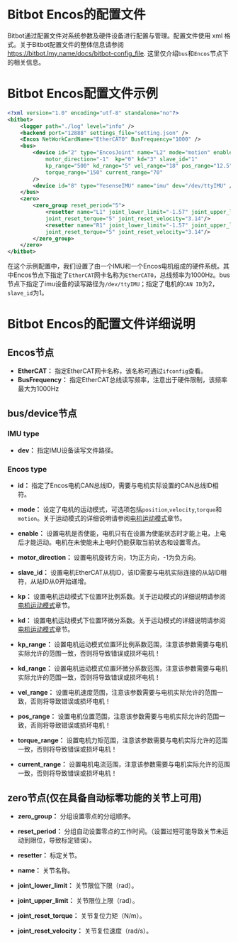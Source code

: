 # Bitbot Encos的配置文件

Bitbot通过配置文件对系统参数及硬件设备进行配置与管理。配置文件使用 xml 格式。关于Bitbot配置文件的整体信息请参阅 <https://bitbot.lmy.name/docs/bitbot-config_file>.
这里仅介绍``bus``和``Encos``节点下的相关信息。

# Bitbot Encos配置文件示例

``` xml
<?xml version="1.0" encoding="utf-8" standalone="no"?>
<bitbot>
    <logger path="./log" level="info" />
    <backend port="12888" settings_file="setting.json" />
    <Encos NetWorkCardName="EtherCAT0" BusFrequency="1000" />
    <bus>
        <device id="2" type="EncosJoint" name="L2" mode="motion" enable="1"
            motor_direction="-1"  kp="0" kd="3" slave_id="1"
            kp_range="500" kd_range="5" vel_range="18" pos_range="12.5"
            torque_range="150" current_range="70"
        />
        <device id="8" type="YesenseIMU" name="imu" dev="/dev/ttyIMU" />
    </bus>
    <zero>
        <zero_group reset_period="5">
            <resetter name="L1" joint_lower_limit="-1.57" joint_upper_limit="1.57"
            joint_reset_torque="5" joint_reset_velocity="3.14"/>
            <resetter name="R1" joint_lower_limit="-1.57" joint_upper_limit="1.57"
            joint_reset_torque="5" joint_reset_velocity="3.14"/>
        </zero_group>
    </zero>
</bitbot>

```

在这个示例配置中，我们设置了由一个IMU和一个Encos电机组成的硬件系统。其中Encos节点下指定了``EtherCAT``网卡名称为``EtherCAT0``，总线频率为1000Hz。bus节点下指定了imu设备的读写路径为``/dev/ttyIMU``；指定了电机的``CAN ID``为2，``slave_id``为1。

# Bitbot Encos的配置文件详细说明

## Encos节点

* **EtherCAT：** 指定EtherCAT网卡名称，该名称可通过``ifconfig``查看。
* **BusFrequency：** 指定EtherCAT总线读写频率，注意出于硬件限制，该频率最大为1000Hz

## bus/device节点

### IMU type

* **dev：** 指定IMU设备读写文件路径。

### Encos type

* **id：** 指定了Encos电机CAN总线ID，需要与电机实际设置的CAN总线ID相符。

* **mode：** 设定了电机的运动模式，可选项包括``position``,``velocity``,``torque``和``motion``。关于运动模式的详细说明请参阅[电机运动模式](./BitbotEncosMotorMotion.md)章节。

* **enable：** 设置电机是否使能，电机只有在设置为使能状态时才能上电，上电后才能运动。电机在未使能未上电时仍能获取当前状态和设置零点。

* **motor_direction：** 设置电机旋转方向，1为正方向，-1为负方向。

* **slave_id：** 设置电机EtherCAT从机ID，该ID需要与电机实际连接的从站ID相符，从站ID从0开始递增。

* **kp：** 设置电机运动模式下位置环比例系数。关于运动模式的详细说明请参阅[电机运动模式](./BitbotEncosMotorMotion.md)章节。

* **kd：** 设置电机运动模式下位置环微分系数。关于运动模式的详细说明请参阅[电机运动模式](./BitbotEncosMotorMotion.md)章节。

* **kp_range：** 设置电机运动模式位置环比例系数范围，注意该参数需要与电机实际允许的范围一致，否则将导致错误或损坏电机！

* **kd_range：** 设置电机运动模式位置环微分系数范围，注意该参数需要与电机实际允许的范围一致，否则将导致错误或损坏电机！

* **vel_range：** 设置电机速度范围，注意该参数需要与电机实际允许的范围一致，否则将导致错误或损坏电机！

* **pos_range：** 设置电机位置范围，注意该参数需要与电机实际允许的范围一致，否则将导致错误或损坏电机！

* **torque_range：** 设置电机力矩范围，注意该参数需要与电机实际允许的范围一致，否则将导致错误或损坏电机！

* **current_range：** 设置电机电流范围，注意该参数需要与电机实际允许的范围一致，否则将导致错误或损坏电机！

## zero节点(仅在具备自动标零功能的关节上可用)

* **zero_group：** 分组设置零点的分组顺序。

* **reset_period：** 分组自动设置零点的工作时间。（设置过短可能导致关节未运动到限位，导致标定错误）。

* **resetter：** 标定关节。

* **name：** 关节名称。

* **joint_lower_limit：** 关节限位下限（rad）。

* **joint_upper_limit：** 关节限位上限（rad）。

* **joint_reset_torque：** 关节复位力矩（N/m）。

* **joint_reset_velocity：** 关节复位速度（rad/s）。
